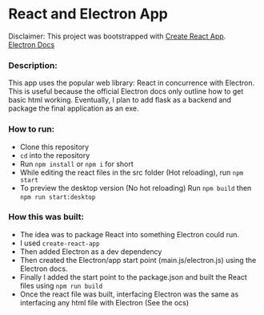 # React and Electron App

Disclaimer: This project was bootstrapped with [Create React App](https://github.com/facebook/create-react-app).  
[Electron Docs](https://www.electronjs.org/docs/tutorial/first-app#installing-electron)

### Description:

This app uses the popular web library: React in concurrence with Electron.  
This is useful because the official Electron docs only outline how to get basic html working.
Eventually, I plan to add flask as a backend and package the final application as an exe.

### How to run:

- Clone this repository
- `cd` into the repository
- Run `npm install` or `npm i` for short
- While editing the react files in the src folder (Hot reloading), run `npm start`
- To preview the desktop version (No hot reloading) Run `npm build` then `npm run start:desktop`

### How this was built:

- The idea was to package React into something Electron could run.
- I used `create-react-app`
- Then added Electron as a dev dependency
- Then created the Electron/app start point (main.js/electron.js) using the Electron docs.
- Finally I added the start point to the package.json and built the React files using `npm run build`
- Once the react file was built, interfacing Electron was the same as interfacing any html file with Electron (See the ocs)
